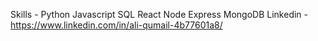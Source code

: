 Skills - Python Javascript SQL React Node Express MongoDB
Linkedin - https://www.linkedin.com/in/ali-qumail-4b77601a8/
